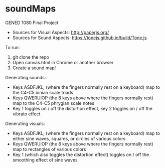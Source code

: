 # soundMaps

GENED 1080 Final Project
- Sources for Visual Aspects: http://paperjs.org/
- Sources for Sound Aspects: https://tonejs.github.io/build/Tone.js

To run:
1. git clone the repo
2. Open canvas.html in Chrome or another browser
3. Create a sound map!

Generating sounds:
- Keys ASDFJKL; (where the fingers normally rest on a keyboard) map to the C4-C5 ionian scale triads
- Keys QWERUIOP (the 8 keys above where the fingers normally rest) map to the C4-C5 phrygian scale notes
- Key 1 toggles on / off the distortion effect, key 2 toggles on / off the vibrato effect

Generating visuals:
- Keys ASDFJKL; (where the fingers normally rest on a keyboard) map to either sine waves, squares, or circles of various colors
- Keys QWERUIOP (the 8 keys above where the fingers normally rest) map to rectangles of various colors
- Key 1 (which also toggles the distortion effect) toggles on / off the smoothing effect of sine waves
